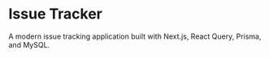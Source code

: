 # Issue Tracker

A modern issue tracking application built with Next.js, React Query, Prisma, and MySQL.
